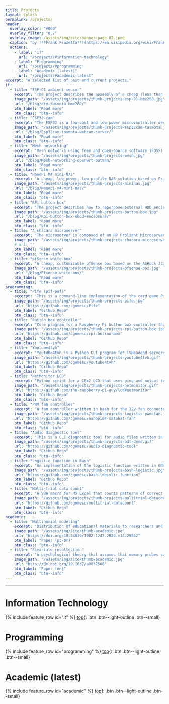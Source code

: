 ```yaml
---
title: Projects
layout: splash
permalink: /projects/
header:
  overlay_color: "#000"
  overlay_filter: "0.7"
  overlay_image: /assets/img/site/banner-page-02.jpeg
  caption: "by [**Frank Frazetta**](https://en.wikipedia.org/wiki/Frank_Frazetta)"
  actions:
    - label: "IT"
      url: "/projects/#information-technology"
    - label: "Programming"
      url: "/projects/#programming"
    - label: "Academic (latest)"
      url: "/projects/#academic-latest"
excerpt: "A selected list of past and current projects."
it:
  - title: "ESP-01 ambient sensor"
    excerpt: "The project describes the assembly of a cheap (less than USD$6), low-power (less than 1W), and low-profile (less than 5cm long) environmental sensor based on the ESP-01 WiFi module and the BME280. The unit runs a free and open source firmware (Tasmota) and provides temperature, humidity, and relative pressure measurements to home automation systems via the MQTT messaging protocol."
    image_path: "/assets/img/projects/thumb-projects-esp-01-bme280.jpg"
    url: "/blog/diy-tasmota-bme280/"
    btn_label: "Read more"
    btn_class: "btn--info"
  - title: "ESP32-cam"
    excerpt: "The ESP32 is a low-cost and low-power microcontroller developed by Espressif. This project describes how to flash the Tasmota32 webcam server (beta) firmware onto the ESP32-cam module with onboard Wi-Fi. The Tasmota32 firmware can be used as an alternative to the Espressif CamWebServer Arduino sketch for users looking for more options to monitor and control an ESP32-cam remotely or to integrate into an existing home automation server via HTTP requests or MQTT."
    image_path: "/assets/img/projects/thumb-projects-esp32cam-tasmota.jpg"
    url: "/blog/Esp32cam-tasmota-webcam-server/"
    btn_label: "Read more"
    btn_class: "btn--info"
  - title: "Mesh networking"
    excerpt: "Mesh networks using free and open-source software (FOSS) and common hardware.  The project is based on OpenWrt and uses the layer-2 implementation of the Better Approach to Mobile Adhoc Networking (B.A.T.M.A.N.), called batman-adv, to route packets over multiple mesh topologies."
    image_path: "/assets/img/projects/thumb-projects-mesh.jpg"
    url: "/blog/Mesh-networking-openwrt-batman/"
    btn_label: "Read more"
    btn_class: "btn--info"
  - title: "NanoPi M4 mini-NAS"
    excerpt: "A cheap, low-power, low-profile NAS solution based on FriendlyArm's NanoPi M4 SBC. It has a SATA hat that is connected to the board via PCI-e, allowing up to four HDDs to be connected to the NAS via standard SATA III interface."
    image_path: "/assets/img/projects/thumb-projects-mininas.jpg"
    url: "/blog/Nanopi-m4-mini-nas/"
    btn_label: "Read more"
    btn_class: "btn--info"
  - title: "RPi button box"
    excerpt: "The project describes how to repurpose external HDD enclosures into button boxes for the Raspberry Pi and similar single board computers.  It includes the development of a button box controller, wiring schematics, how-tos, and list of hardware and software components."
    image_path: "/assets/img/projects/thumb-projects-button-box.jpg"
    url: "/blog/Rpi-button-box-ehdd-enclosure/"
    btn_label: "Read more"
    btn_class: "btn--info"
  - title: "A chácara microserver"
    excerpt: "The microserver is composed of an HP Proliant Microserver Gen8 running Openmediavault and a Dell Optiplex 3060 micro running Proxmox. Both machines are used mostly for security-related things (surveillance cameras, location tracking) and Plex and Plex-related programs (PMS, Tautulli, Sonarr, Radarr, etc.). Other uses have to do with a universal desktop folder (Syncthing) and data analysis (R server)."
    image_path: "/assets/img/projects/thumb-projects-chacara-microserver.jpg"
    # url: ""
    btn_label: "Read more"
    btn_class: "btn--info"
  - title: "pfSense white-box"
    excerpt: "A cheap, customizable pfSense box based on the ASRock J3355b-itx mobo. It features an Intel dual-core processor capable of running IPS/IDS software, multiple VPNs, and more. A passively cooled, low-power, and low-profile firewall that fits the demands of most home users."
    image_path: "/assets/img/projects/thumb-projects-pfsense-box.jpg"
    url: "/blog/Pfsense-white-box/"
    btn_label: "Read more"
    btn_class: "btn--info"
programming:
  - title: "Pife (pif-paf)"
    excerpt: "This is a command-line implementation of the card game Pife written in Java. It is a fork of another implementation that changes its main logic to adapt to the new game but preserves overlapping classes, such as deck and player. This program is only for educational purposes and the content is in Portuguese."
    image_path: "/assets/img/projects/thumb-projects-pife.jpg"
    url: "https://github.com/cgomesu/Pife"
    btn_label: "Github Repo"
    btn_class: "btn--info"
  - title: "Button box controller"
    excerpt: "Core program for a Raspberry Pi button box controller that uses the gpiozero Python library."
    image_path: "/assets/img/projects/thumb-projects-rpi-button-box.jpg"
    url: "https://github.com/cgomesu/rpi-button-box"
    btn_label: "Github Repo"
    btn_class: "btn--info"
  - title: "Youtube4tvh"
    excerpt: "Youtube4tvh is a Python CLI program for TVHeadend servers that uses either the Youtube API or a custom-built web content parser to find live-streams and create (or update) m3u playlists. The m3u file follows IPTV conventions that allow a TVH server to automatically create an IPTV network with them, and each stream is piped into TVH via a Streamlink shell script."
    image_path: "/assets/img/projects/thumb-projects-youtube4tvh.gif"
    url: "https://github.com/cgomesu/youtube4tvh"
    btn_label: "Github Repo"
    btn_class: "btn--info"
  - title: "NetMonitor LCD"
    excerpt: "Python script for a 16x2 LCD that uses ping and netcat to monitor the network status of hosts and services, respectively."
    image_path: "/assets/img/projects/thumb-projects-netmonitor.gif"
    url: "https://github.com/the-raspberry-pi-guy/lcd#netmonitor"
    btn_label: "Github Repo"
    btn_class: "btn--info"
  - title: "PWM fan controller"
    excerpt: "A fan controller written in bash for the 12v fan connector of the NanoPi M4 SATA hat. By default, the script uses a bounded logistic model with a moving mid-point (based on the distance between the average temperature over time and a critical temperature threshold) to set the fan speed dynamically."
    image_path: "/assets/img/projects/thumb-projects-logistic-pwm-fan.jpg"
    url: "https://github.com/cgomesu/nanopim4-satahat-fan"
    btn_label: "Github Repo"
    btn_class: "btn--info"
  - title: "Audio diagnostic tool"
    excerpt: "This is a CLI diagnostic tool for audio files written in GNU Bash that extends my previous bash-flac-diag tool to mp3 and other audio formats. In brief, it tests a single or multiple audio files and generates logs with good files (no errors found) and bad ones (at least one error found). Tests are performed by codec-specific tools. There are two post-processing modes for bad files: fix or delete."
    image_path: "/assets/img/projects/thumb-projects-adt-demo.gif"
    url: "https://github.com/cgomesu/audio-diagnostic-tool"
    btn_label: "Github Repo"
    btn_class: "btn--info"
  - title: "Logistic function in Bash"
    excerpt: "An implementation of the logistic function written in GNU bash and GNU basic calculator (bc)."
    image_path: "/assets/img/projects/thumb-projects-bash-logistic.jpg"
    url: "https://github.com/cgomesu/bash-logistic-function"
    btn_label: "Github Repo"
    btn_class: "btn--info"    
  - title: "Multi-trial data count"
    excerpt: "A VBA macro for MS Excel that counts patterns of correct responses (C) and errors (E) across multiple trials (e.g., CCC, CCE, CEC, ..., EEE). It was initially developed as a tool to help with the data analysis of multi-trial memory experiments in which subjects provide boolean-type responses (yes/no, correct/error) for multiple items across multiple tests. In such designs, each item generates a pattern of C-E responses across tests. This VBA macro counts all such patterns across subjects and items."
    image_path: "/assets/img/projects/thumb-projects-multitrial-datacount.jpg"
    url: "https://github.com/cgomesu/multitrial-datacount"
    btn_label: "Github Repo"
    btn_class: "btn--info"
academic:
  - title: "Multinomial modeling"
    excerpt: "Distribution of educational materials to researchers and students about the use of multinomial modeling in psychological research."
    image_path: "/assets/img/site/thumb-academic.jpg"
    url: "https://doi.org/10.34019/1982-1247.2020.v14.29542"
    btn_label: "Paper (pt-br)"
    btn_class: "btn--info"
  - title: "Bivariate recollection"
    excerpt: "A psychological theory that assumes that memory probes can provoke conscious awareness of either target items (target recollection) or their context (context recollection) or both."
    image_path: "/assets/img/site/thumb-academic.jpg"
    url: "http://dx.doi.org/10.1037/a0037668"
    btn_label: "Paper (en)"
    btn_class: "btn--info"
---
```

***

# Information Technology

{% include feature_row id="it" %}
[top](#){: .btn .btn--light-outline .btn--small}

# Programming

{% include feature_row id="programming" %}
[top](#){: .btn .btn--light-outline .btn--small}

# Academic (latest)

{% include feature_row id="academic" %}
[top](#){: .btn .btn--light-outline .btn--small}
